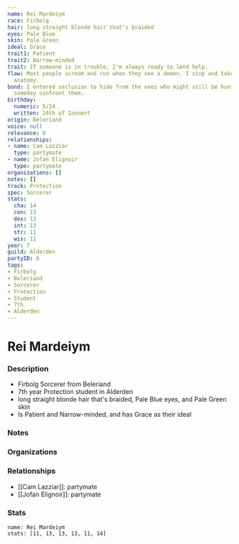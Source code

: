 ```yaml
---
name: Rei Mardeiym
race: Firbolg
hair: long straight blonde hair that's braided
eyes: Pale Blue
skin: Pale Green
ideal: Grace
trait1: Patient
trait2: Narrow-minded
trait: If someone is in trouble, I'm always ready to lend help.
flaw: Most people scream and run when they see a demon. I stop and take notes on its
  anatomy.
bond: I entered seclusion to hide from the ones who might still be hunting me. I must
  someday confront them.
birthday:
  numeric: 5/24
  written: 24th of Iounent
origin: Beleriand
voice: null
relevance: 0
relationships:
- name: Cam Lazziar
  type: partymate
- name: Jofan Elignoir
  type: partymate
organizations: []
notes: []
track: Protection
spec: Sorcerer
stats:
  cha: 14
  con: 13
  dex: 13
  int: 13
  str: 11
  wis: 11
year: 7
guild: Alderden
partyID: 6
tags:
- Firbolg
- Beleriand
- Sorcerer
- Protection
- Student
- 7th
- Alderden
---
```

# Rei Mardeiym
### Description
- Firbolg Sorcerer from Beleriand
- 7th year Protection student in Alderden
- long straight blonde hair that's braided, Pale Blue eyes, and Pale Green skin
- Is Patient and Narrow-minded, and has Grace as their ideal

### Notes

### Organizations

### Relationships
- [[Cam Lazziar]]: partymate
- [[Jofan Elignoir]]: partymate

### Stats
```statblock
name: Rei Mardeiym
stats: [11, 13, 13, 13, 11, 14]
```